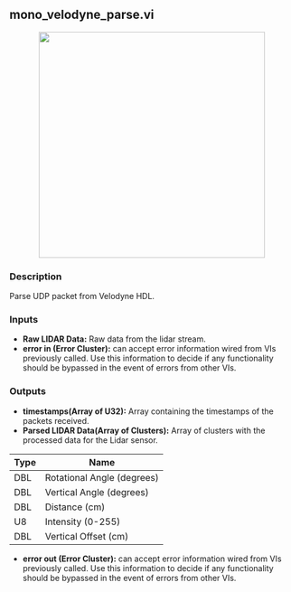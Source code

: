## mono_velodyne_parse.vi
<p align="center">
<img src="https://github.com/monoDriveIO/client/raw/master/WikiPhotos/LV_client/utilities/mono__velodyne__parsec.png" 
width="400"  />
</p>

### Description
Parse UDP packet from Velodyne HDL.

### Inputs
- **Raw LIDAR Data:** Raw data from the lidar stream.
- **error in (Error Cluster):** can accept error information wired from VIs previously called. Use this information to decide if any functionality should be bypassed in the event of errors from other VIs.

### Outputs
- **timestamps(Array of U32):** Array containing the timestamps of the packets received. 
- **Parsed LIDAR Data(Array of Clusters):** Array of clusters with the processed data for the Lidar sensor.

| Type  | Name   |
| ------------ | ------------ |
|DBL  | Rotational Angle (degrees) |
|DBL | Vertical Angle (degrees)  |
|DBL | Distance (cm)  |
|U8 | Intensity (0-255)  |
|DBL | Vertical Offset (cm)  |

- **error out (Error Cluster):** can accept error information wired from VIs previously called. Use this information to decide if any functionality should be bypassed in the event of errors from other VIs.

